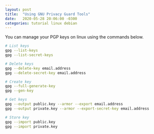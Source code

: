 ```yaml
---
layout: post
title:  "Using GNU Privacy Guard Tools"
date:   2020-05-28 20:06:00 -0300
categories: tutorial linux debian
---
```

You can manage your PGP keys on linux using the commands below.

```bash
# List keys
gpg --list-keys
gpg --list-secret-keys

# Delete keys
gpg --delete-key email.address
gpg --delete-secret-key email.address

# Create key
gpg --full-generate-key
gpg --gen-key

# Get keys
gpg --output public.key --armor --export email.address
gpg --output private.key --armor --export-secret-key email.address

# Store key
gpg --import public.key
gpg --import private.key
```
